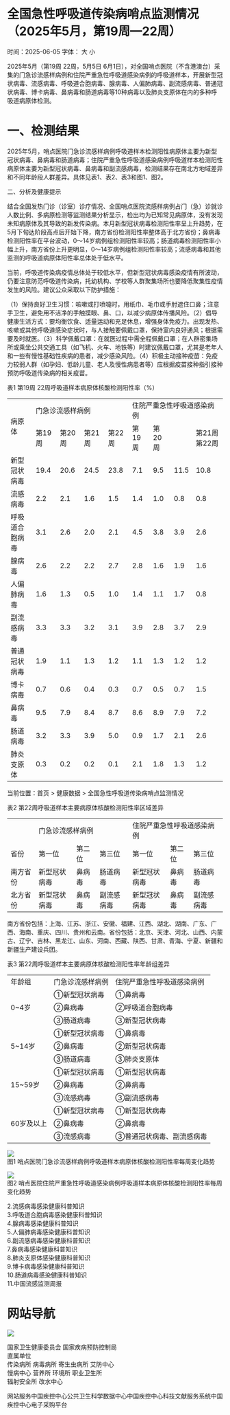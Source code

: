# 全国急性呼吸道传染病哨点监测情况（2025年5⽉，第19周—22周）

时间：2025-06-05 字体： ⼤ ⼩

2025年5⽉（第19周 22周，5⽉5⽇ 6⽉1⽇），对全国哨点医院（不含港澳台）采集的⻔急诊流感样病例和住院严重急性呼吸道感染病例的呼吸道样本，开展新型冠状病毒、流感病毒、呼吸道合胞病毒、腺病毒、⼈偏肺病毒、副流感病毒、普通冠状病毒、博卡病毒、⿐病毒和肠道病毒等10种病毒以及肺炎⽀原体在内的多种呼吸道病原体检测。

# ⼀、检测结果

2025年5⽉，哨点医院⻔急诊流感样病例呼吸道样本检测阳性病原体主要为新型冠状病毒、⿐病毒和肠道病毒；住院严重急性呼吸道感染病例呼吸道样本检测阳性病原体主要为新型冠状病毒、⿐病毒和副流感病毒，检测结果存在南北⽅地域差异和不同年龄段⼈群差异。具体⻅表1、表2、表3和图1、图2。

⼆、分析及健康提示

结合全国发热⻔诊（诊室）诊疗情况、全国哨点医院流感样病例占⻔（急）诊就诊⼈数⽐例、多病原检测等监测结果分析显示，检出均为已知常⻅病原体，没有发现未知病原体及其导致的新发传染病。本⽉新型冠状病毒检测阳性率呈上升趋势，在5⽉下旬达阶段⾼点后开始下降，南⽅省份检测阳性率整体⾼于北⽅省份；⿐病毒检测阳性率在平台波动，0～14岁病例组检测阳性率较⾼；肠道病毒检测阳性率⼩幅上升，南⽅省份上升更明显，0～14岁病例组检测阳性率较⾼；流感病毒和其他监测的呼吸道病原体阳性率总体处于低⽔平。

当前，呼吸道传染病疫情总体处于较低⽔平，但新型冠状病毒感染疫情有所波动，仍要注意防范呼吸道传染病，托幼机构、学校等⼈群聚集场所也要降低聚集性疫情发⽣的⻛险。建议公众采取以下防护措施：

（1）保持良好卫⽣习惯：咳嗽或打喷嚏时，⽤纸⼱、⽑⼱或⼿肘遮住⼝⿐；注意⼿卫⽣，避免⽤不洁净的⼿触摸眼、⿐、⼝，以减少病原体传播⻛险。（2）倡导健康⽣活⽅式：要均衡饮⻝、适量运动和充⾜休息，增强身体免疫⼒。出现发热、咳嗽或其他呼吸道感染症状时，与⼈接触要佩戴⼝罩，保持室内良好通⻛；根据需要及时就医。（3）科学佩戴⼝罩：在就医过程中需全程佩戴⼝罩；在⼈群密集场所或乘坐公共交通⼯具（如⻜机、⽕⻋、地铁等）时建议佩戴⼝罩，尤其是⽼年⼈和⼀些有慢性基础性疾病的患者，减少感染⻛险。（4）积极主动接种疫苗：免疫⼒较弱⼈群（如孕妇、低龄⼉童、⽼⼈及慢性病患者等）应根据疫苗接种指引接种预防呼吸道传染病的相关疫苗。

表1 第19周 22周呼吸道样本病原体核酸检测阳性率（%）  

<table><tr><td rowspan="2">病原体</td><td colspan="4">门急诊流感样病例</td><td colspan="4">住院严重急性呼吸道感染病例</td></tr><tr><td>第19周</td><td>第20周</td><td>第21周</td><td>第22周</td><td>第19周</td><td>第20周</td><td></td><td>第21周第22周</td></tr><tr><td>新型冠状病毒</td><td>19.4</td><td>20.6</td><td>24.5</td><td>23.8</td><td>7.1</td><td>9.5</td><td>11.5</td><td>10.8</td></tr><tr><td>流感病毒</td><td>2.2</td><td>2.1</td><td>1.6</td><td>1.5</td><td>1.4</td><td>1.0</td><td>0.8</td><td>0.8</td></tr><tr><td>呼吸道合胞病毒</td><td>3.1</td><td>2.6</td><td>2.0</td><td>2.1</td><td>4.5</td><td>3.8</td><td>3.9</td><td>2.6</td></tr><tr><td>腺病毒</td><td>2.6</td><td>2.2</td><td>2.2</td><td>2.7</td><td>2.8</td><td>1.6</td><td>1.9</td><td>1.6</td></tr><tr><td>人偏肺病毒</td><td>1.6</td><td>1.3</td><td>0.5</td><td>1.0</td><td>1.4</td><td>1.1</td><td>1.7</td><td>0.8</td></tr><tr><td>副流感病毒</td><td>3.3</td><td>3.3</td><td>3.2</td><td>3.1</td><td>3.9</td><td>2.8</td><td>3.7</td><td>2.9</td></tr><tr><td>普通冠状病毒</td><td>1.9</td><td>1.1</td><td>1.3</td><td>1.2</td><td>1.1</td><td>1.3</td><td>1.2</td><td>1.2</td></tr><tr><td>博卡病毒</td><td>0.7</td><td>0.6</td><td>0.4</td><td>0.3</td><td>0.7</td><td>0.5</td><td>0.7</td><td>1.5</td></tr><tr><td>鼻病毒</td><td>9.5</td><td>7.9</td><td>8.4</td><td>8.7</td><td>8.6</td><td>8.9</td><td>7.9</td><td>7.2</td></tr><tr><td>肠道病毒</td><td>3.2</td><td>3.3</td><td>3.9</td><td>5.0</td><td>0.9</td><td>1.7</td><td>2.1</td><td>2.6</td></tr><tr><td>肺炎支原体</td><td>0.3</td><td>0.2</td><td>0.2</td><td>0.1</td><td>2.1</td><td>1.8</td><td>1.3</td><td>1.2</td></tr></table>

当前位置：⾸⻚ > 健康数据 > 全国急性呼吸道传染病哨点监测情况

表2 第22周呼吸道样本主要病原体核酸检测阳性率区域差异  

<table><tr><td></td><td colspan="3">门急诊流感样病例</td><td colspan="3">住院严重急性呼吸道感染病例</td></tr><tr><td>省份</td><td>第一位</td><td>第二位</td><td>第三位</td><td>第一位</td><td>第二位</td><td>第三位</td></tr><tr><td>南方省份</td><td>新型冠状病毒</td><td>鼻病毒</td><td>肠道病毒</td><td>新型冠状病毒</td><td>鼻病毒</td><td>肠道病毒</td></tr><tr><td>北方省份</td><td>新型冠状病毒</td><td>鼻病毒</td><td>副流感病毒</td><td>新型冠状病毒</td><td>鼻病毒</td><td>副流感病毒</td></tr></table>

南⽅省份包括：上海、江苏、浙江、安徽、福建、江⻄、湖北、湖南、⼴东、⼴⻄、海南、重庆、四川、贵州和云南。省份包括：北京、天津、河北、⼭⻄、内蒙古、辽宁、吉林、⿊⻰江、⼭东、河南、⻄藏、陕⻄、⽢肃、⻘海、宁夏、新疆和新疆⽣产建设兵团。

表3 第22周呼吸道样本主要病原体核酸检测阳性率年龄组差异  

<table><tr><td>年龄组</td><td>门急诊流感样病例</td><td>住院严重急性呼吸道感染病例</td></tr><tr><td rowspan="3">0~4岁</td><td>①新型冠状病毒</td><td>①鼻病毒</td></tr><tr><td>②鼻病毒</td><td>②呼吸道合胞病毒</td></tr><tr><td>③肠道病毒</td><td>③新型冠状病毒</td></tr><tr><td rowspan="3">5~14岁</td><td>①新型冠状病毒</td><td>①鼻病毒</td></tr><tr><td>②鼻病毒</td><td>②新型冠状病毒</td></tr><tr><td>③肠道病毒</td><td>③肺炎支原体</td></tr><tr><td rowspan="3">15~59岁</td><td>①新型冠状病毒</td><td>①新型冠状病毒</td></tr><tr><td>②鼻病毒</td><td>②鼻病毒</td></tr><tr><td>③流感病毒</td><td>③副流感病毒</td></tr><tr><td rowspan="3">60岁及以上</td><td>①新型冠状病毒</td><td>①新型冠状病毒</td></tr><tr><td>②鼻病毒</td><td>②鼻病毒</td></tr><tr><td>③流感病毒</td><td>③普通冠状病毒、副流感病毒</td></tr></table>

![](images/28935f09badc617f7fc07f8e71eee1630f5d03ba0966438ef6a972f7bc425e35.jpg)  
图1 哨点医院⻔急诊流感样病例呼吸道样本病原体核酸检测阳性率每周变化趋势

![](images/0da5ded5e7fc9879d9fb1b4dedaf548cd2e3da039891b9dffcf90fd895ecc8d7.jpg)  
图2 哨点医院住院严重急性呼吸道感染病例呼吸道样本病原体核酸检测阳性率每周变化趋势

2.流感病毒感染健康科普知识  
3.呼吸道合胞病毒感染健康科普知识  
4.腺病毒感染健康科普知识  
5.⼈偏肺病毒感染健康科普知识  
6.副流感病毒感染健康科普知识  
7.⿐病毒感染健康科普知识  
8.肺炎支原体感染健康科普知识  
9.博卡病毒感染健康科普知识  
10.肠道病毒感染健康科普知识  
11.中国流感监测周报

# ⽹站导航

![](images/ffe2229f1bc83873141f2920853af19c1cdd3ed7a4383284b7d0373b688a1386.jpg)

国家卫⽣健康委员会 国家疾病预防控制局  
直属单位  
传染病所 病毒病所 寄⽣⾍病所 艾防中⼼  
慢病中⼼ 营养所 环境所 职业卫⽣所  
辐射安全所 改⽔中⼼

⽹站服务中国疾控中⼼公共卫⽣科学数据中⼼中国疾控中⼼科技⽂献服务系统中国疾控中⼼电⼦采购平台